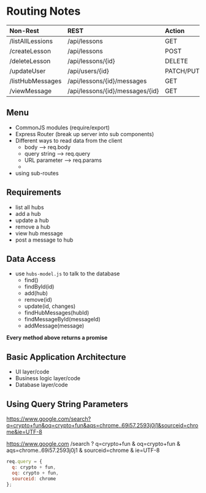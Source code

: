 # Routing Notes

| Non-Rest         | REST                            | Action    |
| :--------------- | :------------------------------ | :-------- |
| /listAllLessions | /api/lessons                    | GET       |
| /createLesson    | /api/lessons                    | POST      |
| /deleteLesson    | /api/lessons/{id}               | DELETE    |
| /updateUser      | /api/users/{id}                 | PATCH/PUT |
| /listHubMessages | /api/lessons/{id}/messages      | GET       |
| /viewMessage     | /api/lessons/{id}/messages/{id} | GET       |

## Menu

- CommonJS modules (require/export)
- Express Router (break up server into sub components)
- Different ways to read data from the client
  - body --> req.body
  - query string --> req.query
  - URL parameter --> req.params
  -
- using sub-routes

## Requirements

- list all hubs
- add a hub
- update a hub
- remove a hub
- view hub message
- post a message to hub

## Data Access

- use `hubs-model.js` to talk to the database
  - find()
  - findById(id)
  - add(hub)
  - remove(id)
  - update(id, changes)
  - findHubMessages(hubId)
  - findMessageById(messageId)
  - addMessage(message)

**Every method above returns a promise**

## Basic Application Architecture

- UI layer/code
- Business logic layer/code
- Database layer/code

## Using Query String Parameters

https://www.google.com/search?q=crypto+fun&oq=crypto+fun&aqs=chrome..69i57.2593j0j1&sourceid=chrome&ie=UTF-8

https://www.google.com
/search
?
q=crypto+fun
&
oq=crypto+fun
&
aqs=chrome..69i57.2593j0j1
&
sourceid=chrome
&
ie=UTF-8

```js
req.query = {
  q: crypto + fun,
  oq: crypto + fun,
  sourceid: chrome
};
```

